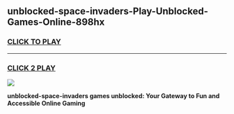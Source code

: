
## unblocked-space-invaders-Play-Unblocked-Games-Online-898hx
<h3>
<a href="https://premium76.site?title=unblocked-space-invaders&ref=25A">CLICK TO PLAY</a></h3>
<hr>

<h3>
<a href="https://premium76.site?title=unblocked-space-invaders&ref=25A">CLICK 2 PLAY</a>
  
</h3>

<a href="https://premium76.site?title=unblocked-space-invaders&ref=25A"><img src="https://clearcache.store/games.png"></a>


**unblocked-space-invaders games unblocked: Your Gateway to Fun and Accessible Online Gaming**
